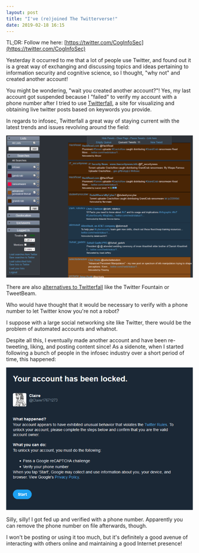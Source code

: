```yaml
---
layout: post
title: "I've (re)joined The Twitterverse!"
date: 2019-02-18 16:15
---
```


TL;DR: Follow me here: [https://twitter.com/CogInfoSec](https://twitter.com/CogInfoSec)

Yesterday it occurred to me that a lot of people use Twitter, and found out it is a great way of exchanging and discussing
topics and ideas pertaining to information security and cognitive science, so I thought, "why not" and created another account!

You might be wondering, "wait you created another account?"! Yes, my last account got suspended because I "failed" to verify my account
with a phone number after I tried to use [Twitterfall](https://twitterfall.com/), a site for visualizing and 
obtaining live twitter posts based on keywords you provide.


In regards to infosec, Twitterfall a great way of staying current with the latest trends and issues revolving around the field:

![Twitterfall](/assets/twitterfall.PNG)

There are also [alternatives to Twitterfall](https://www.topbestalternatives.com/twitterfall/)
 like the Twitter Fountain or TweetBeam.


Who would have thought that it would be necessary to verify with a phone number to let Twitter know you're not a robot?

I suppose with a large social networking site like Twitter, there would be the problem of automated accounts and whatnot.

Despite all this, I eventually made another account and have been re-tweeting, liking, and posting content since!
As a sidenote, when I started following a bunch of people in the infosec industry over a short period of time, this happened:

![Locked account](/assets/locked.png)


Silly, silly! I got fed up and verified with a phone number. Apparently you can remove the phone number on file afterwards, though.

I won't be posting or using it too much, but it's definitely a good avenue of interacting with others online and maintaining a good Internet presence!
